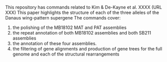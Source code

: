 This repository has commands related to Kim & De-Kayne et al. XXXX  (URL XXX)
This paper highlights the structure of each of the three alleles of the Danaus wing-pattern supergene
The commands cover:  
1. the polishing of the MB18102 MAT and PAT assemblies  
2. the repeat annotation of both MB18102 assemblies and both SB211 assemblies  
3. the annotation of these four assemblies. 
4. the filtering of gene alignments and production of gene trees for the full genome and each of the structural rearrangements  
